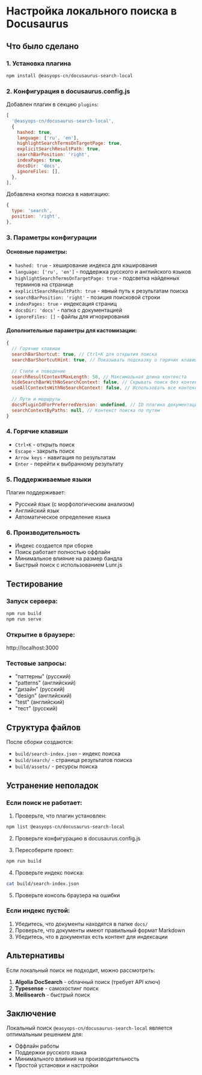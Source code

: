 # Настройка локального поиска в Docusaurus

## Что было сделано

### 1. Установка плагина
```bash
npm install @easyops-cn/docusaurus-search-local
```

### 2. Конфигурация в docusaurus.config.js

Добавлен плагин в секцию `plugins`:

```javascript
[
  '@easyops-cn/docusaurus-search-local',
  {
    hashed: true,
    language: ['ru', 'en'],
    highlightSearchTermsOnTargetPage: true,
    explicitSearchResultPath: true,
    searchBarPosition: 'right',
    indexPages: true,
    docsDir: 'docs',
    ignoreFiles: [],
  },
],
```

Добавлена кнопка поиска в навигацию:

```javascript
{
  type: 'search',
  position: 'right',
},
```

### 3. Параметры конфигурации

#### Основные параметры:
- `hashed: true` - хеширование индекса для кэширования
- `language: ['ru', 'en']` - поддержка русского и английского языков
- `highlightSearchTermsOnTargetPage: true` - подсветка найденных терминов на странице
- `explicitSearchResultPath: true` - явный путь к результатам поиска
- `searchBarPosition: 'right'` - позиция поисковой строки
- `indexPages: true` - индексация страниц
- `docsDir: 'docs'` - папка с документацией
- `ignoreFiles: []` - файлы для игнорирования

#### Дополнительные параметры для кастомизации:

```javascript
{
  // Горячие клавиши
  searchBarShortcut: true, // Ctrl+K для открытия поиска
  searchBarShortcutHint: true, // Показывать подсказку о горячих клавишах
  
  // Стили и поведение
  searchResultContextMaxLength: 50, // Максимальная длина контекста
  hideSearchBarWithNoSearchContext: false, // Скрывать поиск без контекста
  useAllContextsWithNoSearchContext: false, // Использовать все контексты
  
  // Пути и маршруты
  docsPluginIdForPreferredVersion: undefined, // ID плагина документации
  searchContextByPaths: null, // Контекст поиска по путям
}
```

### 4. Горячие клавиши

- `Ctrl+K` - открыть поиск
- `Escape` - закрыть поиск
- `Arrow keys` - навигация по результатам
- `Enter` - перейти к выбранному результату

### 5. Поддерживаемые языки

Плагин поддерживает:
- Русский язык (с морфологическим анализом)
- Английский язык
- Автоматическое определение языка

### 6. Производительность

- Индекс создается при сборке
- Поиск работает полностью оффлайн
- Минимальное влияние на размер бандла
- Быстрый поиск с использованием Lunr.js

## Тестирование

### Запуск сервера:
```bash
npm run build
npm run serve
```

### Открытие в браузере:
http://localhost:3000

### Тестовые запросы:
- "паттерны" (русский)
- "patterns" (английский)
- "дизайн" (русский)
- "design" (английский)
- "test" (английский)
- "тест" (русский)

## Структура файлов

После сборки создаются:
- `build/search-index.json` - индекс поиска
- `build/search/` - страница результатов поиска
- `build/assets/` - ресурсы поиска

## Устранение неполадок

### Если поиск не работает:

1. Проверьте, что плагин установлен:
```bash
npm list @easyops-cn/docusaurus-search-local
```

2. Проверьте конфигурацию в docusaurus.config.js

3. Пересоберите проект:
```bash
npm run build
```

4. Проверьте индекс поиска:
```bash
cat build/search-index.json
```

5. Проверьте консоль браузера на ошибки

### Если индекс пустой:

1. Убедитесь, что документы находятся в папке `docs/`
2. Проверьте, что документы имеют правильный формат Markdown
3. Убедитесь, что в документах есть контент для индексации

## Альтернативы

Если локальный поиск не подходит, можно рассмотреть:

1. **Algolia DocSearch** - облачный поиск (требует API ключ)
2. **Typesense** - самохостинг поиск
3. **Meilisearch** - быстрый поиск

## Заключение

Локальный поиск `@easyops-cn/docusaurus-search-local` является оптимальным решением для:
- Оффлайн работы
- Поддержки русского языка
- Минимального влияния на производительность
- Простой установки и настройки